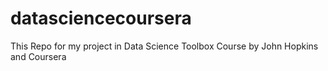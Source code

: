 # datasciencecoursera
This Repo for my project in Data Science Toolbox Course by John Hopkins and Coursera
